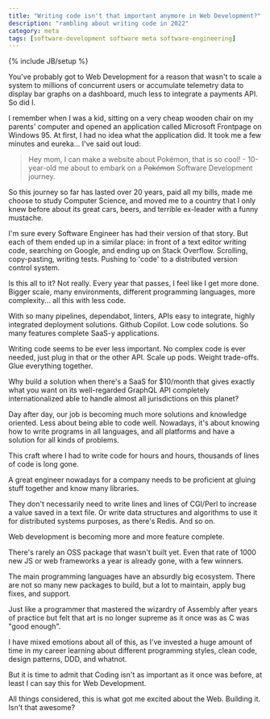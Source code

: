 ```yaml
---
title: "Writing code isn't that important anymore in Web Development?"
description: "rambling about writing code in 2022"
category: meta
tags: [software-development software meta software-engineering]
---
```

{% include JB/setup %}

You've probably got to Web Development for a reason that wasn't to scale a system to millions of concurrent users or accumulate telemetry data to display bar graphs on a dashboard, much less to integrate a payments API. So did I.

I remember when I was a kid, sitting on a very cheap wooden chair on my parents' computer and opened an application called Microsoft Frontpage on Windows 95. At first, I had no idea what the application did. It took me a few minutes and eureka... I've said out loud:

> Hey mom, I can make a website about Pokémon, that is so cool! - 10-year-old me about to embark on a ~~Pokémon~~ Software Development journey.

So this journey so far has lasted over 20 years, paid all my bills, made me choose to study Computer Science, and moved me to a country that I only knew before about its great cars, beers, and terrible ex-leader with a funny mustache.

I'm sure every Software Engineer has had their version of that story. But each of them ended up in a similar place: in front of a text editor writing code, searching on Google, and ending up on Stack Overflow. Scrolling, copy-pasting, writing tests. Pushing to 'code' to a distributed version control system.

Is this all to it? Not really. Every year that passes, I feel like I get more done. Bigger scale, many environments, different programming languages, more complexity... all this with less code.

With so many pipelines, dependabot, linters, APIs easy to integrate, highly integrated deployment solutions. Github Copilot. Low code solutions. So many features complete SaaS-y applications.

Writing code seems to be ever less important. No complex code is ever needed, just plug in that or the other API. Scale up pods. Weight trade-offs. Glue everything together.

Why build a solution when there's a SaaS for $10/month that gives exactly what you want on its well-regarded GraphQL API completely internationalized able to handle almost all jurisdictions on this planet?

Day after day, our job is becoming much more solutions and knowledge oriented. Less about being able to code well. Nowadays, it's about knowing how to write programs in all languages, and all platforms and have a solution for all kinds of problems.

This craft where I had to write code for hours and hours, thousands of lines of code is long gone.

A great engineer nowadays for a company needs to be proficient at gluing stuff together and know many libraries.

They don't necessarily need to write lines and lines of CGI/Perl to increase a value saved in a text file. Or write data structures and algorithms to use it for distributed systems purposes, as there's Redis. And so on.

Web development is becoming more and more feature complete.

There's rarely an OSS package that wasn't built yet. Even that rate of 1000 new JS or web frameworks a year is already gone, with a few winners.

The main programming languages have an absurdly big ecosystem. There are not so many new packages to build, but a lot to maintain, apply bug fixes, and support.

Just like a programmer that mastered the wizardry of Assembly after years of practice but felt that art is no longer supreme as it once was as C was "good enough". 

I have mixed emotions about all of this, as I've invested a huge amount of time in my career learning about different programming styles, clean code, design patterns, DDD, and whatnot.

But it is time to admit that Coding isn't as important as it once was before, at least I can say this for Web Development.

All things considered, this is what got me excited about the Web. Building it. Isn't that awesome?